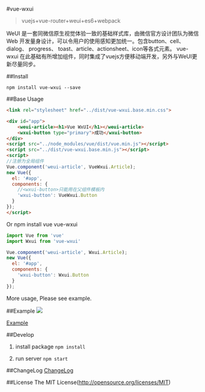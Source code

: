#vue-wxui 
> vuejs+vue-router+weui+es6+webpack

WeUI 是一套同微信原生视觉体验一致的基础样式库，由微信官方设计团队为微信 Web 开发量身设计，可以令用户的使用感知更加统一。包含button、cell、dialog、 progress、 toast、article、actionsheet、icon等各式元素。
vue-wxui 在此基础有所增加组件，同时集成了vuejs方便移动端开发，另外与WeUI更新尽量同步。

##Install
```
npm install vue-wxui --save
```

##Base Usage

```html
<link rel="stylesheet" href="../dist/vue-wxui.base.min.css">
```

```html
<div id="app">
    <weui-article><h1>Vue WxUI</h1></weui-article>
    <wxui-button type="primary">成功</wxui-button>
</div>
<script src="../node_modules/vue/dist/vue.min.js"></script>
<script src="../dist/vue-wxui.base.min.js"></script>
<script>
//注册为全局组件
Vue.component('weui-article', VueWxui.Article);
new Vue({
  el: '#app',
  components: {
    //<wxui-button>只能用在父组件模板内
    'wxui-button': VueWxui.Button
  }
});
</script>
```

Or npm install vue vue-wxui

```js
import Vue from 'vue'
import Wxui from 'vue-wxui'

Vue.component('weui-article', Wxui.Article);
new Vue({
  el: '#app',
  components: {
    'wxui-button': Wxui.Button
  }
});
```

More usage, Please see example.
    
##Example
![](http://ifxc.github.io/vue-wxui/qr.png?d=0531)

[Example](http://ifxc.github.io/vue-wxui)
    
##Develop 
 
1. install package
`npm install`

2. run server
`npm start`   
   
##ChangeLog
[ChangeLog](http://github.com/ifxc/vue-wxui/blob/master/CHANGELOG.md)  

##License
The MIT License(http://opensource.org/licenses/MIT)    
    